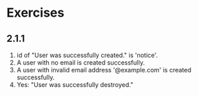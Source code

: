 # Exercises

## 2.1.1

1. id of "User was successfully created." is 'notice'.
2. A user with no email is created successfully.
3. A user with invalid email address '@example.com' is created successfully.
4. Yes: "User was successfully destroyed."